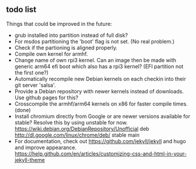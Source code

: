## todo list

Things that could be improved in the future:
- grub installed into partition instead of full disk?
- For msdos partitioning the 'boot' flag is not set. (No real problem.)
- Check if the partioning is aligned properly.
- Compile own kernel for armhf.
- Change name of own rpi3 kernel. Can an image then be made with
  generic arm64 efi boot which also has a rpi3 kernel?
  (EFI partition not the first one?)
- Automatically recompile new Debian kernels on each checkin into their
  git server 'salsa'.
- Provide a Debian repository with newer kernels instead of downloads.
  Use github pages for this?
- Crosscompile the armhf/arm64 kernels on x86 for faster compile times. (done)
- Install chromium directly from Google or are newer versions
  available for stable? Resolve this by using unstable for now.
  https://wiki.debian.org/DebianRepository/Unofficial
  deb http://dl.google.com/linux/chrome/deb/ stable main
- For documentation, check out https://github.com/jekyll/jekyll and hugo
  and improve appearance.
  https://help.github.com/en/articles/customizing-css-and-html-in-your-jekyll-theme

